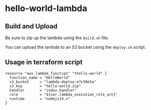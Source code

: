 # hello-world-lambda

## Build and Upload
Be sure to zip up the lambda using the `build.sh` file.

You can upload the lambda to an S3 bucket using the `deploy.sh` script.

## Usage in terraform script

```
resource "aws_lambda_function" "thello-world" {
  function_name = "HelloWorld"
  s3_bucket     = "lambda-deploy-e7c50e5a"
  s3_key        = "hello-world.zip"
  handler       = "index.handler"
  role          = "${var.lambda_execution_role_arn}"
  runtime       = "nodejs14.x"
}
```